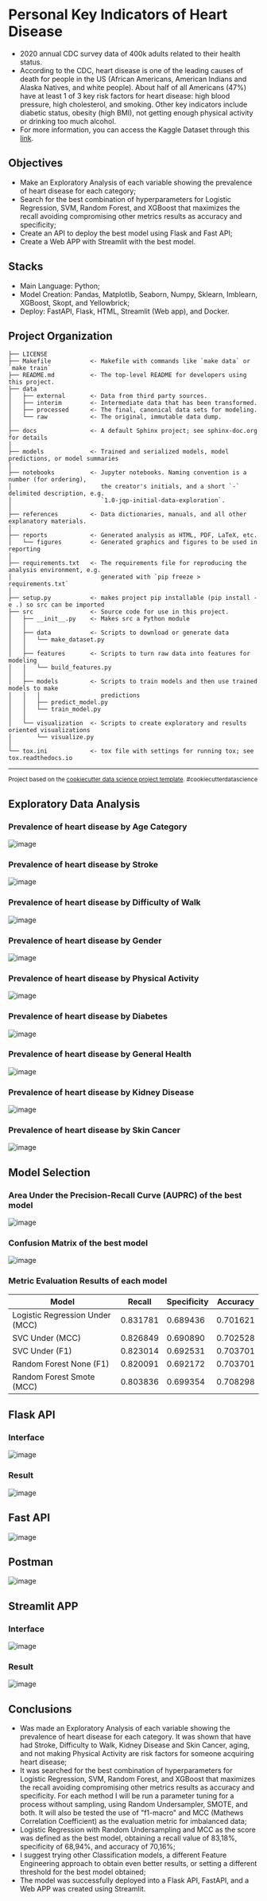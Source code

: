 # Personal Key Indicators of Heart Disease

- 2020 annual CDC survey data of 400k adults related to their health status.
- According to the CDC, heart disease is one of the leading causes of death for people in the US (African Americans, American Indians and Alaska Natives, and white people). About half of all Americans (47%) have at least 1 of 3 key risk factors for heart disease: high blood pressure, high cholesterol, and smoking. Other key indicators include diabetic status, obesity (high BMI), not getting enough physical activity or drinking too much alcohol.
- For more information, you can access the Kaggle Dataset through this [link](https://www.kaggle.com/kamilpytlak/personal-key-indicators-of-heart-disease).

## Objectives
- Make an Exploratory Analysis of each variable showing the prevalence of heart disease for each category; 
- Search for the best combination of hyperparameters for Logistic Regression, SVM, Random Forest, and XGBoost that maximizes the recall avoiding compromising other metrics results as accuracy and specificity;
- Create an API to deploy the best model using Flask and Fast API;
- Create a Web APP with Streamlit with the best model.

## Stacks
- Main Language: Python;
- Model Creation:  Pandas, Matplotlib, Seaborn, Numpy, Sklearn, Imblearn, XGBoost, Skopt, and Yellowbrick;
- Deploy: FastAPI, Flask, HTML, Streamlit (Web app), and Docker.

Project Organization
------------

    ├── LICENSE
    ├── Makefile           <- Makefile with commands like `make data` or `make train`
    ├── README.md          <- The top-level README for developers using this project.
    ├── data
    │   ├── external       <- Data from third party sources.
    │   ├── interim        <- Intermediate data that has been transformed.
    │   ├── processed      <- The final, canonical data sets for modeling.
    │   └── raw            <- The original, immutable data dump.
    │
    ├── docs               <- A default Sphinx project; see sphinx-doc.org for details
    │
    ├── models             <- Trained and serialized models, model predictions, or model summaries
    │
    ├── notebooks          <- Jupyter notebooks. Naming convention is a number (for ordering),
    │                         the creator's initials, and a short `-` delimited description, e.g.
    │                         `1.0-jqp-initial-data-exploration`.
    │
    ├── references         <- Data dictionaries, manuals, and all other explanatory materials.
    │
    ├── reports            <- Generated analysis as HTML, PDF, LaTeX, etc.
    │   └── figures        <- Generated graphics and figures to be used in reporting
    │
    ├── requirements.txt   <- The requirements file for reproducing the analysis environment, e.g.
    │                         generated with `pip freeze > requirements.txt`
    │
    ├── setup.py           <- makes project pip installable (pip install -e .) so src can be imported
    ├── src                <- Source code for use in this project.
    │   ├── __init__.py    <- Makes src a Python module
    │   │
    │   ├── data           <- Scripts to download or generate data
    │   │   └── make_dataset.py
    │   │
    │   ├── features       <- Scripts to turn raw data into features for modeling
    │   │   └── build_features.py
    │   │
    │   ├── models         <- Scripts to train models and then use trained models to make
    │   │   │                 predictions
    │   │   ├── predict_model.py
    │   │   └── train_model.py
    │   │
    │   └── visualization  <- Scripts to create exploratory and results oriented visualizations
    │       └── visualize.py
    │
    └── tox.ini            <- tox file with settings for running tox; see tox.readthedocs.io


--------

<p><small>Project based on the <a target="_blank" href="https://drivendata.github.io/cookiecutter-data-science/">cookiecutter data science project template</a>. #cookiecutterdatascience</small></p>

## Exploratory Data Analysis

### Prevalence of heart disease by Age Category
![image](https://user-images.githubusercontent.com/95313119/160165333-eb72669e-9d94-4c02-a77b-9fbcf3fc6ce9.png)

### Prevalence of heart disease by Stroke
![image](https://user-images.githubusercontent.com/95313119/160166757-c72f9035-a3a9-4e8f-9214-8a72488d7ac4.png)


### Prevalence of heart disease by Difficulty of Walk
![image](https://user-images.githubusercontent.com/95313119/160166775-857cb167-36be-4a57-a363-7bda046e76b8.png)


### Prevalence of heart disease by Gender
![image](https://user-images.githubusercontent.com/95313119/160166791-3dc8be9e-5645-4296-86b0-3bd8dac5a9fd.png)


### Prevalence of heart disease by Physical Activity
![image](https://user-images.githubusercontent.com/95313119/160166836-bbbf4cd3-119c-48de-a0ca-15bf553de256.png)


### Prevalence of heart disease by Diabetes
![image](https://user-images.githubusercontent.com/95313119/160166818-8febd2da-6e97-4a57-a908-5fda8f903568.png)


### Prevalence of heart disease by General Health
![image](https://user-images.githubusercontent.com/95313119/160166849-6aed31c4-b587-489f-bbda-0472601bf11b.png)


### Prevalence of heart disease by Kidney Disease
![image](https://user-images.githubusercontent.com/95313119/160166879-1bd59dc1-85b8-4d1b-aeaa-e98fe147ded9.png)


### Prevalence of heart disease by Skin Cancer
![image](https://user-images.githubusercontent.com/95313119/160166900-b435ce90-56dd-4d81-ad91-142d04a68055.png)

## Model Selection

### Area Under the Precision-Recall Curve (AUPRC) of the best model
![image](https://user-images.githubusercontent.com/95313119/161298700-891b3ff1-f1df-4d17-b693-07f4f33bb9e5.png)


### Confusion Matrix of the best model
![image](https://user-images.githubusercontent.com/95313119/161298746-d9481ab9-ce6c-466d-81ae-d0319bd362a8.png)

### Metric Evaluation Results of each model

| Model                             | Recall      | Specificity | Accuracy
| --------------------------------- | ----------- | ----------- | -------- |
| Logistic Regression Under (MCC)   | 0.831781    | 0.689436    | 0.701621 |
| SVC Under (MCC)                   | 0.826849    | 0.690890    | 0.702528 |
| SVC Under (F1)                    | 0.823014    | 0.692531    | 0.703701 |
| Random Forest None (F1)           | 0.820091    | 0.692172    | 0.703701 |
| Random Forest Smote (MCC)         | 0.803836    | 0.699354    | 0.708298 |

## Flask API 

### Interface
![image](https://user-images.githubusercontent.com/95313119/170784972-97af579a-453a-4175-92d6-47d83be5af15.png)
### Result
![image](https://user-images.githubusercontent.com/95313119/170787906-42a70839-f89c-4007-a07c-6e281ee3c61c.png)

## Fast API
![image](https://user-images.githubusercontent.com/95313119/170786821-67b55e95-b2af-407b-9afd-29b7e130b934.png)

## Postman
![image](https://user-images.githubusercontent.com/95313119/170788427-26da98c3-bbb8-4559-a065-1a78e67d8ebf.png)

## Streamlit APP
### Interface
![image](https://user-images.githubusercontent.com/95313119/170787453-89bca058-ce4e-4d2d-bcaa-929b476fdd7a.png)
### Result
![image](https://user-images.githubusercontent.com/95313119/170787578-4e9b98ec-e991-45a0-b859-5813b18aa03d.png)

## Conclusions

- Was made an Exploratory Analysis of each variable showing the prevalence of heart disease for each category. It was shown that have had Stroke, Difficulty to Walk, Kidney Disease and Skin Cancer, aging, and not making Physical Activity are risk factors for someone acquiring heart disease;
-  It was searched for the best combination of hyperparameters for Logistic Regression, SVM, Random Forest, and XGBoost that maximizes the recall avoiding compromising other metrics results as accuracy and specificity. For each method I will be run a parameter tuning for a process without sampling, using Random Undersampler, SMOTE, and both. It will also be tested the use of "f1-macro" and MCC (Mathews Correlation Coefficient) as the evaluation metric for imbalanced data;
- Logistic Regression with Random Undersampling and MCC as the score was defined as the best model, obtaining a recall value of 83,18%, specificity of 68,94%, and accuracy of 70,16%;
- I suggest trying other Classification models, a different Feature Engineering approach to obtain even better results, or setting a different threshold for the best model obtained;
- The model was successfully deployed into a Flask API, FastAPI, and a Web APP was created using Streamlit.
